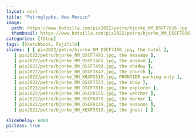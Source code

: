 ```yaml
---
layout: post
title: "Petroglyphs, New Mexico"
image:
  path: https://www.botzilla.com/pix2022/petro/bjorke_NM_DSCF7816.jpg
  thumbnail: https://www.botzilla.com/pix2022/petro/bjorke_NM_DSCF7816.jpg
categories: [fStop]
tags: [Sketchbook, Fujifilm]
slides: [ [ pix2022/petro/bjorke_NM_DSCF7400.jpg, the hotel ],
   [ pix2022/petro/bjorke_NM_DSCF7491.jpg, the message ],
   [ pix2022/petro/bjorke_NM_DSCF7461.jpg, the museum ],
   [ pix2022/petro/bjorke_NM_DSCF7490.jpg, the shadow ],
   [ pix2022/petro/bjorke_NM_DSCF7647.jpg, the church ],
   [ pix2022/petro/bjorke_NM_KBXF5515.jpg, FRONTIER parking only ],
   [ pix2022/petro/bjorke_NM_DSCF7553.jpg, the ship ],
   [ pix2022/petro/bjorke_NM_DSCF7816.jpg, the explorer ],
   [ pix2022/petro/bjorke_NM_DSCF8155.jpg, the watcher ],
   [ pix2022/petro/bjorke_NM_DSCF8075.jpg, the marker ],
   [ pix2022/petro/bjorke_NM_DSCF8139.jpg, the seasons ],
   [ pix2022/petro/bjorke_NM_KBXF5513.jpg, the ghost ] ]

slideDelay: 6000
picless: true
---
```


<!--more-->



